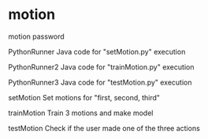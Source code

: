 # motion
motion password


PythonRunner
Java code for "setMotion.py" execution

PythonRunner2
Java code for "trainMotion.py" execution

PythonRunner3
Java code for "testMotion.py" execution

setMotion
Set motions for "first, second, third"

trainMotion
Train 3 motions and make model

testMotion
Check if the user made one of the three actions

